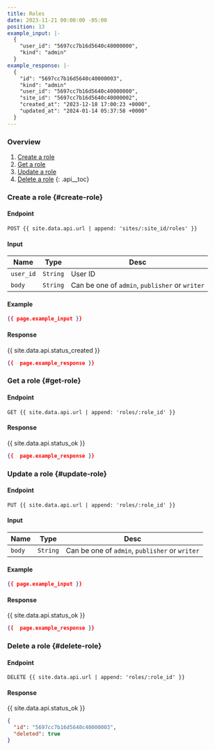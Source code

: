 ```yaml
---
title: Roles
date: 2023-11-21 00:00:00 -05:00
position: 13
example_input: |-
  {
    "user_id": "5697cc7b16d5640c40000000",
    "kind": "admin"
  }
example_response: |-
  {
    "id": "5697cc7b16d5640c40000003",
    "kind": "admin"
    "user_id": "5697cc7b16d5640c40000000",
    "site_id": "5697cc7b16d5640c40000002",
    "created_at": "2023-12-18 17:00:23 +0000",
    "updated_at": "2024-01-14 05:37:58 +0000"
  }
---
```


### Overview

1. [Create a role](#create-role)
1. [Get a role](#get-role)
1. [Update a role](#update-role)
1. [Delete a role](#delete-role)
{: .api__toc}



### Create a role {#create-role}

#### Endpoint

~~~
POST {{ site.data.api.url | append: 'sites/:site_id/roles' }}
~~~

#### Input

| Name | Type | Desc |
|------|------|------|
| `user_id` | `String` | User ID |
| `body` | `String` | Can be one of `admin`, `publisher` or `writer` |

#### Example

~~~ json
{{ page.example_input }}
~~~

#### Response

{{ site.data.api.status_created }}
~~~ json
{{  page.example_response }}
~~~





### Get a role {#get-role}

#### Endpoint

~~~
GET {{ site.data.api.url | append: 'roles/:role_id' }}
~~~

#### Response

{{ site.data.api.status_ok }}
~~~ json
{{  page.example_response }}
~~~





### Update a role {#update-role}

#### Endpoint

~~~
PUT {{ site.data.api.url | append: 'roles/:role_id' }}
~~~

#### Input

| Name | Type | Desc |
|------|------|------|
| `body` | `String` | Can be one of `admin`, `publisher` or `writer` |

#### Example

~~~ json
{{ page.example_input }}
~~~

#### Response

{{ site.data.api.status_ok }}
~~~ json
{{  page.example_response }}
~~~




### Delete a role {#delete-role}

#### Endpoint

~~~
DELETE {{ site.data.api.url | append: 'roles/:role_id' }}
~~~

#### Response

{{ site.data.api.status_ok }}
~~~ json
{
  "id": "5697cc7b16d5640c40000003",
  "deleted": true
}
~~~
